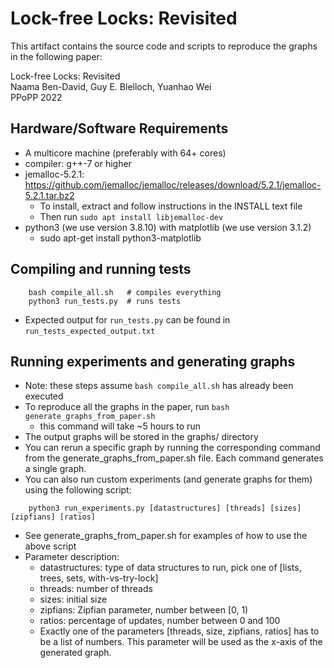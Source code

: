 
# Lock-free Locks: Revisited

This artifact contains the source code and scripts to reproduce the graphs in the following paper:

Lock-free Locks: Revisited \
Naama Ben-David, Guy E. Blelloch, Yuanhao Wei \
PPoPP 2022

## Hardware/Software Requirements
  - A multicore machine (preferably with 64+ cores)
  - compiler: g++-7 or higher
  - jemalloc-5.2.1: https://github.com/jemalloc/jemalloc/releases/download/5.2.1/jemalloc-5.2.1.tar.bz2
    - To install, extract and follow instructions in the INSTALL text file
    - Then run ```sudo apt install libjemalloc-dev```
  - python3 (we use version 3.8.10) with matplotlib (we use version 3.1.2)
    - sudo apt-get install python3-matplotlib

## Compiling and running tests

```
    bash compile_all.sh   # compiles everything
    python3 run_tests.py  # runs tests
```

  - Expected output for ```run_tests.py``` can be found in ```run_tests_expected_output.txt```

## Running experiments and generating graphs
  - Note: these steps assume ```bash compile_all.sh``` has already been executed
  - To reproduce all the graphs in the paper, run ```bash generate_graphs_from_paper.sh```
    - this command will take ~5 hours to run
  - The output graphs will be stored in the graphs/ directory
  - You can rerun a specific graph by running the corresponding command from the 
    generate_graphs_from_paper.sh file. Each command generates a single graph.
  - You can also run custom experiments (and generate graphs for them) using the following script: 

```
    python3 run_experiments.py [datastructures] [threads] [sizes] [zipfians] [ratios]
```
  - See generate_graphs_from_paper.sh for examples of how to use the above script
  - Parameter description: 
    - datastructures: type of data structures to run, pick one of [lists, trees, sets, with-vs-try-lock]
    - threads: number of threads
    - sizes: initial size
    - zipfians: Zipfian parameter, number between [0, 1)
    - ratios: percentage of updates, number between 0 and 100
    - Exactly one of the parameters [threads, size, zipfians, ratios] has to be a list of numbers. This parameter will be used as the x-axis of the generated graph.